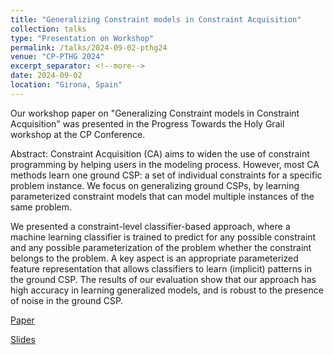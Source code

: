 ```yaml
---
title: "Generalizing Constraint models in Constraint Acquisition"
collection: talks
type: "Presentation on Workshop"
permalink: /talks/2024-09-02-pthg24
venue: "CP-PTHG 2024"
excerpt_separator: <!--more-->
date: 2024-09-02
location: "Girona, Spain"
---
```


Our workshop paper on "Generalizing Constraint models in Constraint Acquisition" was presented in the Progress Towards the Holy Grail workshop at the CP Conference. 

Abstract: Constraint Acquisition (CA) aims to widen the use of constraint programming by helping users in the
modeling process. However, most CA methods learn one ground CSP: a set of individual constraints for
a specific problem instance. We focus on generalizing ground CSPs, by learning parameterized constraint
models that can model multiple instances of the same problem. 

<!--more-->

We presented a constraint-level classifier-based
approach, where a machine learning classifier is trained to predict for any possible constraint and any possible
parameterization of the problem whether the constraint belongs to the problem. A key aspect is an appropriate
parameterized feature representation that allows classifiers to learn (implicit) patterns in the ground CSP. The
results of our evaluation show that our approach has high accuracy in learning generalized models, and is robust
to the presence of noise in the ground CSP.

<!--more-->

[Paper](https://dimostsouros.github.io/files/GenConModels_PTHG.pdf)

[Slides](https://dimostsouros.github.io/files/generalizingCA-PTHG-Tsouros.pptx)
